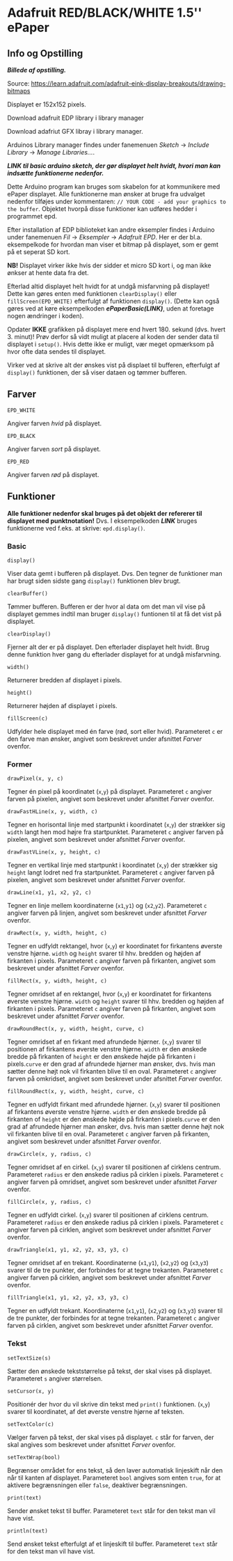 # Adafruit RED/BLACK/WHITE 1.5'' ePaper
## Info og Opstilling
_**Billede af opstilling.**_

Source: https://learn.adafruit.com/adafruit-eink-display-breakouts/drawing-bitmaps

Displayet er 152x152 pixels.

Download adafruit EDP library i library manager

Download adafriut GFX libray i library manager.

Arduinos Library manager findes under fanemenuen *Sketch* -> *Include Library* -> *Manage Libraries...*.

_**LINK til basic arduino sketch, der gør displayet helt hvidt, hvori man kan indsætte funktionerne nedenfor.**_

Dette Arduino program kan bruges som skabelon for at kommunikere med ePaper displayet. Alle funktionerne man ønsker at bruge fra udvalget nedenfor tilføjes under kommentaren: `// YOUR CODE - add your graphics to the buffer`. Objektet hvorpå disse funktioner kan udføres hedder i programmet epd.

Efter installation af EDP biblioteket kan andre eksempler findes i Arduino under fanemenuen *Fil* -> *Eksempler* -> *Adafruit EPD*. Her er der bl.a. eksempelkode for hvordan man viser et bitmap på displayet, som er gemt på et seperat SD kort.

**NB!** Displayet virker ikke hvis der sidder et micro SD kort i, og man ikke ønkser at hente data fra det.

Efterlad altid displayet helt hvidt for at undgå misfarvning på displayet! Dette kan gøres enten med funktionen `clearDisplay()` eller `fillScreen(EPD_WHITE)` efterfulgt af funktionen `display()`. (Dette kan også gøres ved at køre eksempelkoden _**ePaperBasic(LINK)**_, uden at foretage nogen ændringer i koden).

Opdater **IKKE** grafikken på displayet mere end hvert 180. sekund (dvs. hvert 3. minut)!
Prøv derfor så vidt muligt at placere al koden der sender data til displayet i `setup()`. Hvis dette ikke er muligt, vær meget opmærksom på hvor ofte data sendes til displayet.

Virker ved at skrive alt der ønskes vist på displaet til bufferen, efterfulgt af `display()` funktionen, der så viser dataen og tømmer bufferen.

## Farver
```Arduino
EPD_WHITE
```
Angiver farven *hvid* på displayet.

```Arduino
EPD_BLACK
```
Angiver farven *sort* på displayet.

```Arduino
EPD_RED
```
Angiver farven *rød* på displayet.


## Funktioner

**Alle funktioner nedenfor skal bruges på det objekt der refererer til displayet med punktnotation!**
Dvs. I eksempelkoden _**LINK**_ bruges funktionerne ved f.eks. at skrive: `epd.display()`.

### Basic
```Arduino
display()
```
Viser data gemt i bufferen på displayet. Dvs. Den tegner de funktioner man har brugt siden sidste gang `display()` funktionen blev brugt.

```Arduino
clearBuffer()
```
Tømmer bufferen. Bufferen er der hvor al data om det man vil vise på displayet gemmes indtil man bruger `display()` funtionen til at få det vist på displayet.

```Arduino
clearDisplay()
```
Fjerner alt der er på displayet. Den efterlader displayet helt hvidt.
Brug denne funktion hver gang du efterlader displayet for at undgå misfarvning.

```Arduino
width()
```
Returnerer bredden af displayet i pixels.

```Arduino
height()
```
Returnerer højden af displayet i pixels.

```Arduino
fillScreen(c)
```
Udfylder hele displayet med én farve (rød, sort eller hvid).
Parameteret `c` er den farve man ønsker, angivet som beskrevet under afsnittet *Farver* ovenfor.

### Former
```Arduino
drawPixel(x, y, c)
```
Tegner én pixel på koordinatet (`x`,`y`) på displayet. Parameteret `c` angiver farven på pixelen, angivet som beskrevet under afsnittet *Farver* ovenfor.

```Arduino
drawFastHLine(x, y, width, c)
```
Tegner en horisontal linje med startpunkt i koordinatet (`x`,`y`) der strækker sig `width` langt hen mod højre fra startpunktet.
Parameteret `c` angiver farven på pixelen, angivet som beskrevet under afsnittet *Farver* ovenfor.

```Arduino
drawFastVLine(x, y, height, c)
```
Tegner en vertikal linje med startpunkt i koordinatet (`x`,`y`) der strækker sig `height` langt lodret ned fra startpunktet.
Parameteret `c` angiver farven på pixelen, angivet som beskrevet under afsnittet *Farver* ovenfor.

```Arduino
drawLine(x1, y1, x2, y2, c)
```
Tegner en linje mellem koordinaterne (`x1`,`y1`) og (`x2`,`y2`). Parameteret `c` angiver farven på linjen, angivet som beskrevet under afsnittet *Farver* ovenfor.

```Arduino
drawRect(x, y, width, height, c)
```
Tegner en udfyldt rektangel, hvor (`x`,`y`) er koordinatet for firkantens øverste venstre hjørne. `width` og `height` svarer til hhv. bredden og højden af firkanten i pixels. Parameteret `c` angiver farven på firkanten, angivet som beskrevet under afsnittet *Farver* ovenfor.

```Arduino
fillRect(x, y, width, height, c)
```
Tegner omridset af en rektangel, hvor (`x`,`y`) er koordinatet for firkantens øverste venstre hjørne. `width` og `height` svarer til hhv. bredden og højden af firkanten i pixels. Parameteret `c` angiver farven på firkanten, angivet som beskrevet under afsnittet *Farver* ovenfor.

```Arduino
drawRoundRect(x, y, width, height, curve, c)
```
Tegner omridset af en firkant med afrundede hjørner. (`x`,`y`) svarer til positionen af firkantens øverste venstre hjørne. `width` er den ønskede bredde på firkanten of `height` er den ønskede højde på firkanten i pixels.`curve` er den grad af afrundede hjørner man ønsker, dvs. hvis man sætter denne højt nok vil firkanten blive til en oval. Parameteret `c` angiver farven på omkridset, angivet som beskrevet under afsnittet *Farver* ovenfor.


```Arduino
fillRoundRect(x, y, width, height, curve, c)
```
Tegner en udfyldt firkant med afrundede hjørner. (`x`,`y`) svarer til positionen af firkantens øverste venstre hjørne. `width` er den ønskede bredde på firkanten of `height` er den ønskede højde på firkanten i pixels.`curve` er den grad af afrundede hjørner man ønsker, dvs. hvis man sætter denne højt nok vil firkanten blive til en oval. Parameteret `c` angiver farven på firkanten, angivet som beskrevet under afsnittet *Farver* ovenfor.

```Arduino
drawCircle(x, y, radius, c)
```
Tegner omridset af en cirkel. (`x`,`y`) svarer til positionen af cirklens centrum. Parameteret `radius` er den ønskede radius på cirklen i pixels. Parameteret `c` angiver farven på omridset, angivet som beskrevet under afsnittet *Farver* ovenfor.

```Arduino
fillCircle(x, y, radius, c)
```
Tegner en udfyldt cirkel. (`x`,`y`) svarer til positionen af cirklens centrum. Parameteret `radius` er den ønskede radius på cirklen i pixels. Parameteret `c` angiver farven på cirklen, angivet som beskrevet under afsnittet *Farver* ovenfor.

```Arduino
drawTriangle(x1, y1, x2, y2, x3, y3, c)
```
Tegner omridset af en trekant. Koordinaterne (`x1`,`y1`), (`x2`,`y2`) og (`x3`,`y3`) svarer til de tre punkter, der forbindes for at tegne trekanten. Parameteret `c` angiver farven på cirklen, angivet som beskrevet under afsnittet *Farver* ovenfor.

```Arduino
fillTriangle(x1, y1, x2, y2, x3, y3, c)
```
Tegner en udfyldt trekant. Koordinaterne (`x1`,`y1`), (`x2`,`y2`) og (`x3`,`y3`) svarer til de tre punkter, der forbindes for at tegne trekanten. Parameteret `c` angiver farven på cirklen, angivet som beskrevet under afsnittet *Farver* ovenfor.

### Tekst
```Arduino
setTextSize(s)
```
Sætter den ønskede tekststørrelse på tekst, der skal vises på displayet. Parameteret `s` angiver størrelsen.

```Arduino
setCursor(x, y)
```
Positionér der hvor du vil skrive din tekst med `print()` funktionen. (`x`,`y`) svarer til koordinatet, af det øverste venstre hjørne af teksten.

```Arduino
setTextColor(c)
```
Vælger farven på tekst, der skal vises på displayet. `c` står for farven, der skal angives som beskrevet under afsnittet *Farver* ovenfor.

```Arduino
setTextWrap(bool)
```
Begrænser området for ens tekst, så den laver automatisk linjeskift når den når til kanten af displayet. Parameteret `bool` angives som enten `true`, for at aktivere begrænsningen eller `false`, deaktiver begrænsningen.

```Arduino
print(text)
```
Sender ønsket tekst til buffer. Parameteret `text` står for den tekst man vil have vist.

```Arduino
println(text)
```
Send ønsket tekst efterfulgt af et linjeskift til buffer. Parameteret `text` står for den tekst man vil have vist.
